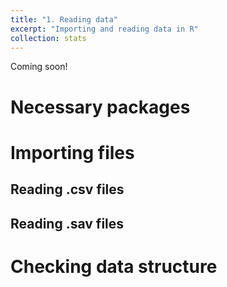 ```yaml
---
title: "1. Reading data"
excerpt: "Importing and reading data in R"
collection: stats
---
```


Coming soon!

# Necessary packages

# Importing files
## Reading .csv files
## Reading .sav files

# Checking data structure

